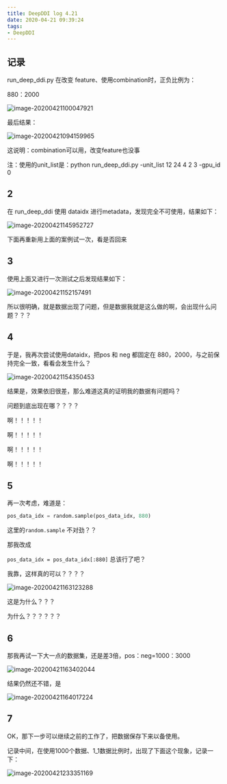 ```yaml
---
title: DeepDDI log 4.21
date: 2020-04-21 09:39:24
tags:
- DeepDDI
---
```


## 记录

run_deep_ddi.py 在改变 feature、使用combination时，正负比例为：

880：2000

![image-20200421100047921](https://i.loli.net/2020/04/21/ZRmuALK1SeJx5fF.png)

最后结果：

![image-20200421094159965](https://i.loli.net/2020/04/21/rWtMKcZhA2geOLC.png)

这说明：combination可以用，改变feature也没事

注：使用的unit_list是：python run_deep_ddi.py -unit_list 12 24 4 2 3 -gpu_id 0



## 2

在 run_deep_ddi 使用 dataidx 进行metadata，发现完全不可使用，结果如下：

![image-20200421145952727](https://i.loli.net/2020/04/21/Y5HAISjR4ldaGeZ.png)

下面再重新用上面的案例试一次，看是否回来

## 3

使用上面又进行一次测试之后发现结果如下：

![image-20200421152157491](https://i.loli.net/2020/04/21/6doAtwcDmkvHeM8.png)

所以很明确，就是数据出现了问题，但是数据我就是这么做的啊，会出现什么问题？？？

## 4

于是，我再次尝试使用dataidx，把pos 和 neg 都固定在 880，2000，与之前保持完全一致，看看会发生什么？

![image-20200421154350453](https://i.loli.net/2020/04/21/TtLsMiZUhV7uYGK.png)

结果是，效果依旧很差，那么难道这真的证明我的数据有问题吗？

问题到底出现在哪？？？？

啊！！！！！

啊！！！！！

啊！！！！！

啊！！！！！



## 5

再一次考虑，难道是：

```python
pos_data_idx = random.sample(pos_data_idx, 880)
```

这里的`random.sample` 不对劲？？

那我改成

`pos_data_idx = pos_data_idx[:880]` 总该行了吧？

我靠，这样真的可以？？？？

![image-20200421163123288](https://i.loli.net/2020/04/21/EFkK7ox2vUAyOnh.png)

这是为什么？？？

为什么？？？？？？

## 6

那我再试一下大一点的数据集，还是差3倍，pos：neg=1000：3000

![image-20200421163402044](https://i.loli.net/2020/04/21/QvZDM7UlaGtsq6T.png)

结果仍然还不错，是

![image-20200421164017224](https://i.loli.net/2020/04/21/dsbQKAtf3rNOq1Y.png)

## 7

OK，那下一步可以继续之前的工作了，把数据保存下来以备使用。

记录中间，在使用1000个数据、1_1数据比例时，出现了下面这个现象，记录一下：

![image-20200421233351169](https://i.loli.net/2020/04/21/1nzIGfJ7328C9S5.png)